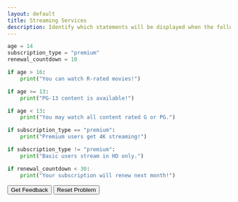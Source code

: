 ```yaml
---
layout: default
title: Streaming Services
description: Identify which statements will be displayed when the following code is run. Be sure to place the statements in the order that the program will display them. 
---
```


```python
age = 14
subscription_type = "premium"
renewal_countdown = 10

if age > 16:
    print("You can watch R-rated movies!")

if age >= 13:
    print("PG-13 content is available!")

if age < 13:
    print("You may watch all content rated G or PG.")

if subscription_type == "premium":
    print("Premium users get 4K streaming!")

if subscription_type != "premium":
    print("Basic users stream in HD only.")

if renewal_countdown < 30:
    print("Your subscription will renew next month!")
```

<div id="sortableTrash" class="sortable-code"></div> 
<div id="sortable" class="sortable-code"></div> 
<div style="clear:both;"></div> 
<p> 
    <input id="feedbackLink" value="Get Feedback" type="button" /> 
    <input id="newInstanceLink" value="Reset Problem" type="button" /> 
</p> 
<script type="text/javascript"> 
(function(){
  var initial = "PG-13 content is available!\n" +
    "You may watch all content rated G or PG.\n" +
    "Premium users get 4k streaming!\n" +
    "Your subscription will renew next month!\n" +
    "You can watch R-rated movies!#distractor\n" +
    "Basic users stream in HD only.#distractor";
  var parsonsPuzzle = new ParsonsWidget({
    "sortableId": "sortable",
    "max_wrong_lines": 10,
    "grader": ParsonsWidget._graders.LineBasedGrader,
    "exec_limit": 2500,
    "can_indent": false,
    "x_indent": 50,
    "lang": "en",
    "show_feedback": false,
    "trashId": "sortableTrash"
  });
  parsonsPuzzle.init(initial);
  parsonsPuzzle.shuffleLines();
  $("#newInstanceLink").click(function(event){ 
      event.preventDefault(); 
      parsonsPuzzle.shuffleLines(); 
  }); 
  $("#feedbackLink").click(function(event){ 
      event.preventDefault(); 
      parsonsPuzzle.getFeedback(); 
  }); 
})(); 
</script>

